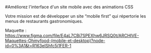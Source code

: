 #Améliorez l'interface d'un site mobile avec des animations CSS

Votre mission est de développer un site “mobile first” qui répertorie les menus de restaurants gastronomiques.

Maquette : https://www.figma.com/file/E4aL7CBi7SPEXhw6JRSQ0t/ARCHIVE-Maquettes-Ohmyfood-(mobile-et-desktop)?node-id=0%3A1&t=R163eIShfc5i1FER-1
